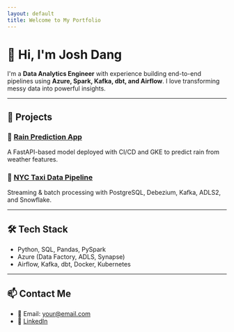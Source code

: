 ```yaml
---
layout: default
title: Welcome to My Portfolio
---
```


# 👋 Hi, I'm Josh Dang

I'm a **Data Analytics Engineer** with experience building end-to-end pipelines using **Azure, Spark, Kafka, dbt, and Airflow**. I love transforming messy data into powerful insights.

---

## 🚀 Projects

### 🔹 [Rain Prediction App](https://github.com/phuocdang86/rain_prediction_app)
A FastAPI-based model deployed with CI/CD and GKE to predict rain from weather features.

### 🔹 [NYC Taxi Data Pipeline](https://github.com/phuocdang86/nyc-taxi-pipeline)
Streaming & batch processing with PostgreSQL, Debezium, Kafka, ADLS2, and Snowflake.

---

## 🛠 Tech Stack

- Python, SQL, Pandas, PySpark
- Azure (Data Factory, ADLS, Synapse)
- Airflow, Kafka, dbt, Docker, Kubernetes

---

## 📫 Contact Me

- 📧 Email: [your@email.com](mailto:your@email.com)
- 💼 [LinkedIn](https://linkedin.com/in/your-profile)

